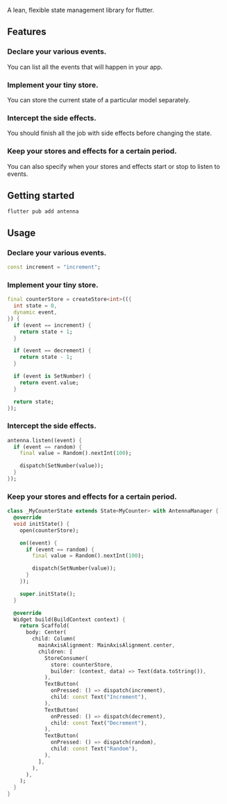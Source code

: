 A lean, flexible state management library for flutter.

## Features

### Declare your various events.

You can list all the events that will happen in your app.

### Implement your tiny store. 

You can store the current state of a particular model separately.

### Intercept the side effects. 

You should finish all the job with side effects before changing the state.

### Keep your stores and effects for a certain period. 

You can also specify when your stores and effects start or stop to listen to events.

## Getting started

```
flutter pub add antenna
```

## Usage

### Declare your various events.

```dart
const increment = "increment";
```

### Implement your tiny store. 

```dart
final counterStore = createStore<int>(({
  int state = 0,
  dynamic event,
}) {
  if (event == increment) {
    return state + 1;
  }

  if (event == decrement) {
    return state - 1;
  }

  if (event is SetNumber) {
    return event.value;
  }

  return state;
});
```

### Intercept the side effects. 

```dart
antenna.listen((event) {
  if (event == random) {
    final value = Random().nextInt(100);

    dispatch(SetNumber(value));
  }
});
```

### Keep your stores and effects for a certain period. 

```dart
class _MyCounterState extends State<MyCounter> with AntennaManager {
  @override
  void initState() {
    open(counterStore);

    on((event) {
      if (event == random) {
        final value = Random().nextInt(100);

        dispatch(SetNumber(value));
      }
    });

    super.initState();
  }

  @override
  Widget build(BuildContext context) {
    return Scaffold(
      body: Center(
        child: Column(
          mainAxisAlignment: MainAxisAlignment.center,
          children: [
            StoreConsumer(
              store: counterStore,
              builder: (context, data) => Text(data.toString()),
            ),
            TextButton(
              onPressed: () => dispatch(increment),
              child: const Text("Increment"),
            ),
            TextButton(
              onPressed: () => dispatch(decrement),
              child: const Text("Decrement"),
            ),
            TextButton(
              onPressed: () => dispatch(random),
              child: const Text("Random"),
            ),
          ],
        ),
      ),
    );
  }
}
```